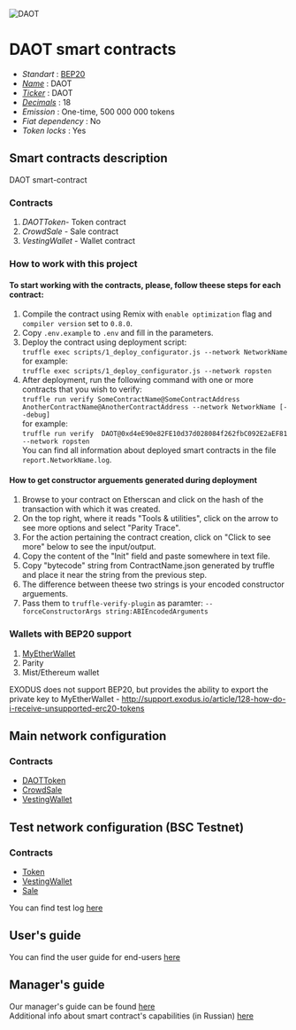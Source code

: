 ![DAOT](daot.svg "DAO Tools")

# DAOT smart contracts

* _Standart_        : [BEP20](https://github.com/binance-chain/BEPs/blob/master/BEP20.md)
* _[Name](https://github.com/binance-chain/BEPs/blob/master/BEP20.md#5111-name)_            : DAOT
* _[Ticker](https://github.com/binance-chain/BEPs/blob/master/BEP20.md#5112-symbol)_          : DAOT
* _[Decimals](https://github.com/binance-chain/BEPs/blob/master/BEP20.md#5113-decimals)_        : 18
* _Emission_        : One-time, 500 000 000 tokens
* _Fiat dependency_ : No
* _Token locks_     : Yes

## Smart contracts description

DAOT smart-contract

### Contracts
1. _DAOTToken_- Token contract
2. _CrowdSale_ - Sale contract
3. _VestingWallet_ - Wallet contract

### How to work with this project
#### To start working with the contracts, please, follow theese steps for each contract:
1. Compile the contract using Remix with `enable optimization` flag and `compiler version` set to `0.8.0`.
2. Copy `.env.example` to `.env` and fill in the parameters.
2. Deploy the contract using deployment script:  
   ```truffle exec scripts/1_deploy_configurator.js --network NetworkName```  
   for example:  
   ```truffle exec scripts/1_deploy_configurator.js --network ropsten```
3. After deployment, run the following command with one or more contracts that you wish to verify:  
    ```truffle run verify SomeContractName@SomeContractAddress AnotherContractName@AnotherContractAddress --network NetworkName [--debug]```  
    for example:  
    ```truffle run verify  DAOT@0xd4eE90e82FE10d37d028084f262fbC092E2aEF81 --network ropsten```  
    You can find all information about deployed smart contracts in the file `report.NetworkName.log`.
#### How to get constructor arguements generated during deployment
1. Browse to your contract on Etherscan and click on the hash of the transaction with which it was created.
2. On the top right, where it reads "Tools & utilities", click on the arrow to see more options and select "Parity Trace".
3. For the action pertaining the contract creation, click on "Click to see more" below to see the input/output.
4. Copy the content of the "Init" field and paste somewhere in text file.
5. Copy "bytecode" string from ContractName.json generated by truffle and place it near the string from the previous step.
6. The difference between theese two strings is your encoded constructor arguements.
7. Pass them to `truffle-verify-plugin` as paramter: `--forceConstructorArgs string:ABIEncodedArguments`

### Wallets with BEP20 support
1. [MyEtherWallet](https://www.myetherwallet.com)
2. Parity
3. Mist/Ethereum wallet

EXODUS does not support BEP20, but provides the ability to export the private key to MyEtherWallet - http://support.exodus.io/article/128-how-do-i-receive-unsupported-erc20-tokens

## Main network configuration

### Contracts
* [DAOTToken](https://bscscan.com/token/)
* [CrowdSale](https://bscscan.com/address/)
* [VestingWallet](https://bscscan.com/address/)

## Test network configuration (BSC Testnet)
### Contracts
* [Token](https://testnet.bscscan.com/address/0x5cE47de98ecE5cb653657f9b28d9cc8F962a48A4)
* [VestingWallet](https://testnet.bscscan.com/address/0x751ebBFA868A541fDFee97878042306ff9ddAE77)
* [Sale](https://testnet.bscscan.com/address/0x8F3b29CF7d0204Bf87D609e2b3126Ed6e35871a3)

You can find test log [here](docs/bsctestnet.log.md)

## User's guide
You can find the user guide for end-users [here](docs/user.md)

## Manager's guide
Our manager's guide can be found [here](docs/manager.md)  
Additional info about smart contract's capabilities (in Russian) [here](docs/additional.md)
